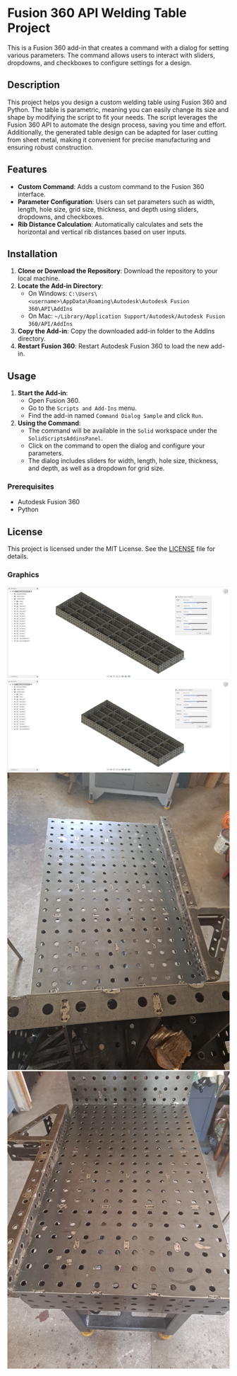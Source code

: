 # Fusion 360 API Welding Table Project


This is a Fusion 360 add-in that creates a command with a dialog for setting various parameters. The command allows users to interact with sliders, dropdowns, and checkboxes to configure settings for a design.

## Description
This project helps you design a custom welding table using Fusion 360 and Python. The table is parametric, meaning you can easily 
change its size and shape by modifying the script to fit your needs. The script leverages the Fusion 360 API to automate 
the design process, saving you time and effort. Additionally, the generated table design can be adapted for laser cutting 
from sheet metal, making it convenient for precise manufacturing and ensuring robust construction.

## Features

- **Custom Command**: Adds a custom command to the Fusion 360 interface.
- **Parameter Configuration**: Users can set parameters such as width, length, hole size, grid size, thickness, and depth using sliders, dropdowns, and checkboxes.
- **Rib Distance Calculation**: Automatically calculates and sets the horizontal and vertical rib distances based on user inputs.

## Installation

1. **Clone or Download the Repository**: Download the repository to your local machine.
2. **Locate the Add-in Directory**:
    - On Windows: `C:\Users\<username>\AppData\Roaming\Autodesk\Autodesk Fusion 360\API\AddIns`
    - On Mac: `~/Library/Application Support/Autodesk/Autodesk Fusion 360/API/AddIns`
3. **Copy the Add-in**: Copy the downloaded add-in folder to the AddIns directory.
4. **Restart Fusion 360**: Restart Autodesk Fusion 360 to load the new add-in.

## Usage

1. **Start the Add-in**:
    - Open Fusion 360.
    - Go to the `Scripts and Add-Ins` menu.
    - Find the add-in named `Command Dialog Sample` and click `Run`.
2. **Using the Command**:
    - The command will be available in the `Solid` workspace under the `SolidScriptsAddinsPanel`.
    - Click on the command to open the dialog and configure your parameters.
    - The dialog includes sliders for width, length, hole size, thickness, and depth, as well as a dropdown for grid size.


### Prerequisites

- Autodesk Fusion 360
- Python

##
## License

This project is licensed under the MIT License. See the [LICENSE](LICENSE) file for details.

### Graphics
![Graph 1](img/table1.gif)
![Graph 2](img/table3.png)
![Graph 3](img/table7.jpg)
![Graph 3](img/table8.jpg)